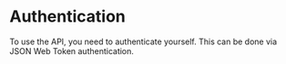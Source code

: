 # Authentication
To use the API, you need to authenticate yourself. This can be done via JSON Web Token authentication. 